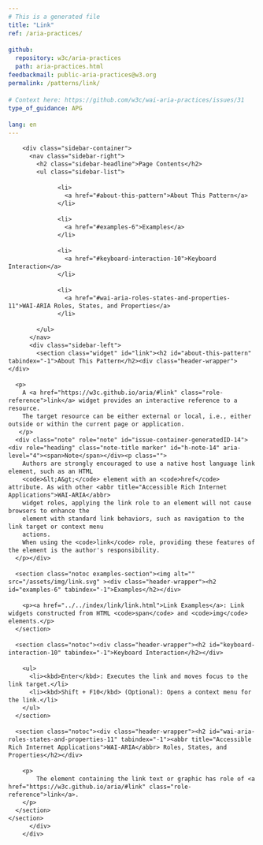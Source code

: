 ```yaml
---
# This is a generated file
title: "Link"
ref: /aria-practices/

github:
  repository: w3c/aria-practices
  path: aria-practices.html
feedbackmail: public-aria-practices@w3.org
permalink: /patterns/link/

# Context here: https://github.com/w3c/wai-aria-practices/issues/31
type_of_guidance: APG

lang: en
---
```



<link rel="stylesheet" href="/assets/styles.css">
<!-- Code highlighting styles -->
<link rel="stylesheet" href="/index/css/github.css">

<div>

        <div class="sidebar-container">
          <nav class="sidebar-right">
            <h2 class="sidebar-headline">Page Contents</h2>
            <ul class="sidebar-list">
              
                  <li>
                    <a href="#about-this-pattern">About This Pattern</a>
                  </li>
                 
                  <li>
                    <a href="#examples-6">Examples</a>
                  </li>
                 
                  <li>
                    <a href="#keyboard-interaction-10">Keyboard Interaction</a>
                  </li>
                 
                  <li>
                    <a href="#wai-aria-roles-states-and-properties-11">WAI-ARIA Roles, States, and Properties</a>
                  </li>
                
            </ul>
          </nav>
          <div class="sidebar-left">
            <section class="widget" id="link"><h2 id="about-this-pattern" tabindex="-1">About This Pattern</h2><div class="header-wrapper"></div>
      
      <p>
        A <a href="https://w3c.github.io/aria/#link" class="role-reference">link</a> widget provides an interactive reference to a resource.
        The target resource can be either external or local, i.e., either outside or within the current page or application.
       </p>
      <div class="note" role="note" id="issue-container-generatedID-14"><div role="heading" class="note-title marker" id="h-note-14" aria-level="4"><span>Note</span></div><p class="">
        Authors are strongly encouraged to use a native host language link element, such as an HTML
        <code>&lt;A&gt;</code> element with an <code>href</code> attribute. As with other <abbr title="Accessible Rich Internet Applications">WAI-ARIA</abbr>
        widget roles, applying the link role to an element will not cause browsers to enhance the
        element with standard link behaviors, such as navigation to the link target or context menu
        actions.
        When using the <code>link</code> role, providing these features of the element is the author's responsibility.
      </p></div>

      <section class="notoc examples-section"><img alt="" src="/assets/img/link.svg" ><div class="header-wrapper"><h2 id="examples-6" tabindex="-1">Examples</h2></div>
        
        <p><a href="../../index/link/link.html">Link Examples</a>: Link widgets constructed from HTML <code>span</code> and <code>img</code> elements.</p>
      </section>

      <section class="notoc"><div class="header-wrapper"><h2 id="keyboard-interaction-10" tabindex="-1">Keyboard Interaction</h2></div>
        
        <ul>
          <li><kbd>Enter</kbd>: Executes the link and moves focus to the link target.</li>
          <li><kbd>Shift + F10</kbd> (Optional): Opens a context menu for the link.</li>
        </ul>
      </section>

      <section class="notoc"><div class="header-wrapper"><h2 id="wai-aria-roles-states-and-properties-11" tabindex="-1"><abbr title="Accessible Rich Internet Applications">WAI-ARIA</abbr> Roles, States, and Properties</h2></div>
        
        <p>
            The element containing the link text or graphic has role of <a href="https://w3c.github.io/aria/#link" class="role-reference">link</a>.
        </p>
      </section>
    </section>
          </div>
        </div>
      
</div>
<script>
  var SkipToConfig = {
    settings: {
      skipTo: {
        displayOption: 'popup',
        attachElement: '#site-header',
        colorTheme: 'aria'
      }
    }
  };
</script>
<script src="/assets/skipto.min.js"></script>
